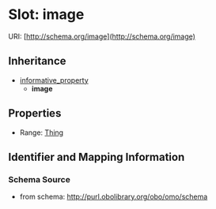 # Slot: image

URI: [http://schema.org/image](http://schema.org/image)




## Inheritance

* [informative_property](informative_property.md)
    * **image**



## Properties

 * Range: [Thing](Thing.md)



## Identifier and Mapping Information







### Schema Source


* from schema: http://purl.obolibrary.org/obo/omo/schema



